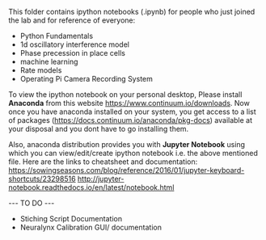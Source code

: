 This folder contains ipython notebooks (.ipynb) for people who just joined the lab and for reference of everyone:
  * Python Fundamentals
  * 1d oscillatory interference model
  * Phase precession in place cells
  * machine learning 
  * Rate models
  * Operating Pi Camera Recording System 
  
To view the ipython notebook on your personal desktop, Please install **Anaconda**  from this website https://www.continuum.io/downloads.
Now once you have anaconda installed on your system, you get access to a list of packages (https://docs.continuum.io/anaconda/pkg-docs) available
at your disposal and you dont have to go installing them.

Also, anaconda distribution provides you with **Jupyter Notebook** using which you can view/edit/create ipython notebook i.e. the above
mentioned file. Here are the links to cheatsheet and documentation:
https://sowingseasons.com/blog/reference/2016/01/jupyter-keyboard-shortcuts/23298516
http://jupyter-notebook.readthedocs.io/en/latest/notebook.html

--- TO DO ---
* Stiching Script Documentation
* Neuralynx Calibration GUI/ documentation
